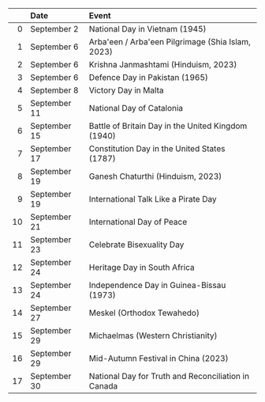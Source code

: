 |    | Date         | Event                                               |
|---:|:-------------|:----------------------------------------------------|
|  0 | September 2  | National Day in Vietnam (1945)                      |
|  1 | September 6  | Arba'een / Arba'een Pilgrimage (Shia Islam, 2023)   |
|  2 | September 6  | Krishna Janmashtami (Hinduism, 2023)                |
|  3 | September 6  | Defence Day in Pakistan (1965)                      |
|  4 | September 8  | Victory Day in Malta                                |
|  5 | September 11 | National Day of Catalonia                           |
|  6 | September 15 | Battle of Britain Day in the United Kingdom (1940)  |
|  7 | September 17 | Constitution Day in the United States (1787)        |
|  8 | September 19 | Ganesh Chaturthi (Hinduism, 2023)                   |
|  9 | September 19 | International Talk Like a Pirate Day                |
| 10 | September 21 | International Day of Peace                          |
| 11 | September 23 | Celebrate Bisexuality Day                           |
| 12 | September 24 | Heritage Day in South Africa                        |
| 13 | September 24 | Independence Day in Guinea-Bissau (1973)            |
| 14 | September 27 | Meskel (Orthodox Tewahedo)                          |
| 15 | September 29 | Michaelmas (Western Christianity)                   |
| 16 | September 29 | Mid-Autumn Festival in China (2023)                 |
| 17 | September 30 | National Day for Truth and Reconciliation in Canada |